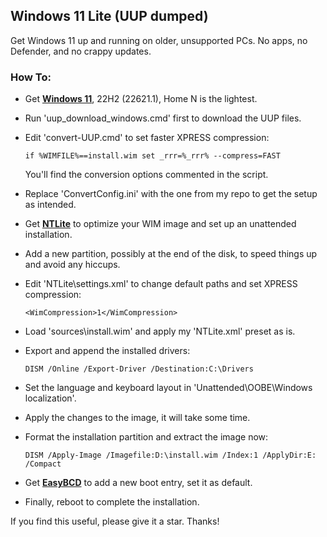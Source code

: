 ## Windows 11 Lite (UUP dumped)

Get Windows 11 up and running on older, unsupported PCs. No apps, no Defender, and no crappy updates.

### How To:

- Get [__Windows 11__](https://uupdump.net/fetchupd.php?arch=amd64&ring=retail&build=22621.1), 22H2 (22621.1), Home N is the lightest.

- Run 'uup_download_windows.cmd' first to download the UUP files.

- Edit 'convert-UUP.cmd' to set faster XPRESS compression:

  ``if %WIMFILE%==install.wim set _rrr=%_rrr% --compress=FAST``

  You'll find the conversion options commented in the script.

- Replace 'ConvertConfig.ini' with the one from my repo to get the setup as intended.

- Get [__NTLite__](www.ntlite.com/download/) to optimize your WIM image and set up an unattended installation.

- Add a new partition, possibly at the end of the disk, to speed things up and avoid any hiccups.
 
- Edit 'NTLite\settings.xml' to change default paths and set XPRESS compression:

  `<WimCompression>1</WimCompression>`

- Load 'sources\install.wim' and apply my 'NTLite.xml' preset as is.

- Export and append the installed drivers:

  `DISM /Online /Export-Driver /Destination:C:\Drivers`

- Set the language and keyboard layout in 'Unattended\OOBE\Windows localization'.

- Apply the changes to the image, it will take some time.

- Format the installation partition and extract the image now:

  `DISM /Apply-Image /Imagefile:D:\install.wim /Index:1 /ApplyDir:E: /Compact`

- Get [__EasyBCD__](neosmart.net/EasyBCD/) to add a new boot entry, set it as default.

- Finally, reboot to complete the installation.

If you find this useful, please give it a star️. Thanks!
